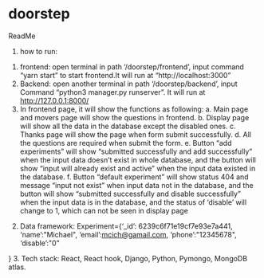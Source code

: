 # doorstep
ReadMe
1.	how to run:
1)	frontend: open terminal in path ‘/doorstep/frontend’, input command “yarn start” to start frontend.It will run at “http://localhost:3000”
2)	Backend: open another terminal in path ‘/doorstep/backend’, input 
 Command “python3 manager.py runserver”. It will run at http://127.0.0.1:8000/
3)	In frontend page, it will show the functions as following:
a.	Main page and movers page will show the questions in frontend.
b.	Display page will show all the data in the database except the disabled ones.
c.	Thanks page will show the page when form submit successfully.
d.	All the questions are required when submit the form.
e.	Button “add experiments” will show “submitted successfully and add successfully” when the input data doesn’t exist in whole  database, and the button will show  “input will already exist and active” when the input data existed in the database.
f.	 Button “default experiment” will show  status 404 and message “input not exist” when input data not in the database, and the button will show “submitted successfully and disable successfully” when the input data is in the database, and the status of ‘disable’ will change to 1, which can not be seen in display page
2.	Data framework:
Experiment={‘_id’: 6239c6f71e19cf7e93e7a441,
‘name’:"Michael",
‘email’:mcich@gamail.com,
‘phone’:"12345678",
‘disable’:"0"

}
3.	Tech stack: React, React hook, Django, Python, Pymongo, MongoDB atlas.
 

 

